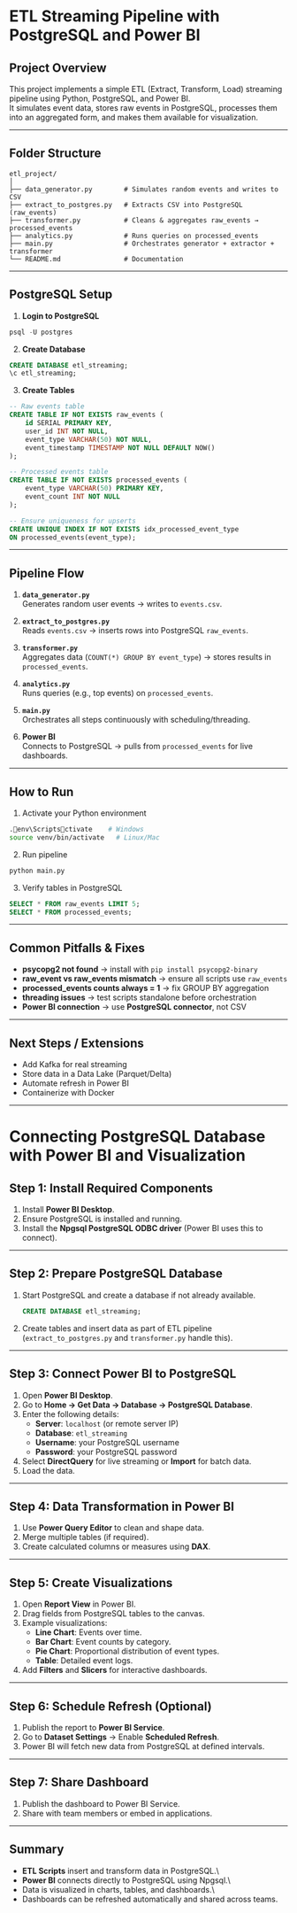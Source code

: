 
# ETL Streaming Pipeline with PostgreSQL and Power BI

## Project Overview
This project implements a simple ETL (Extract, Transform, Load) streaming pipeline using Python, PostgreSQL, and Power BI.  
It simulates event data, stores raw events in PostgreSQL, processes them into an aggregated form, and makes them available for visualization.

---

## Folder Structure
```
etl_project/
│
├── data_generator.py        # Simulates random events and writes to CSV
├── extract_to_postgres.py   # Extracts CSV into PostgreSQL (raw_events)
├── transformer.py           # Cleans & aggregates raw_events → processed_events
├── analytics.py             # Runs queries on processed_events
├── main.py                  # Orchestrates generator + extractor + transformer
└── README.md                # Documentation
```

---

## PostgreSQL Setup

1. **Login to PostgreSQL**
```sql
psql -U postgres
```

2. **Create Database**
```sql
CREATE DATABASE etl_streaming;
\c etl_streaming;
```

3. **Create Tables**

```sql
-- Raw events table
CREATE TABLE IF NOT EXISTS raw_events (
    id SERIAL PRIMARY KEY,
    user_id INT NOT NULL,
    event_type VARCHAR(50) NOT NULL,
    event_timestamp TIMESTAMP NOT NULL DEFAULT NOW()
);

-- Processed events table
CREATE TABLE IF NOT EXISTS processed_events (
    event_type VARCHAR(50) PRIMARY KEY,
    event_count INT NOT NULL
);

-- Ensure uniqueness for upserts
CREATE UNIQUE INDEX IF NOT EXISTS idx_processed_event_type
ON processed_events(event_type);
```

---

## Pipeline Flow
1. **`data_generator.py`**  
   Generates random user events → writes to `events.csv`.

2. **`extract_to_postgres.py`**  
   Reads `events.csv` → inserts rows into PostgreSQL `raw_events`.

3. **`transformer.py`**  
   Aggregates data (`COUNT(*) GROUP BY event_type`) → stores results in `processed_events`.

4. **`analytics.py`**  
   Runs queries (e.g., top events) on `processed_events`.

5. **`main.py`**  
   Orchestrates all steps continuously with scheduling/threading.

6. **Power BI**  
   Connects to PostgreSQL → pulls from `processed_events` for live dashboards.

---

## How to Run

1. Activate your Python environment
```sh
.env\Scriptsctivate    # Windows
source venv/bin/activate   # Linux/Mac
```

2. Run pipeline
```sh
python main.py
```

3. Verify tables in PostgreSQL
```sql
SELECT * FROM raw_events LIMIT 5;
SELECT * FROM processed_events;
```

---

## Common Pitfalls & Fixes
- **psycopg2 not found** → install with `pip install psycopg2-binary`
- **raw_event vs raw_events mismatch** → ensure all scripts use `raw_events`
- **processed_events counts always = 1** → fix GROUP BY aggregation
- **threading issues** → test scripts standalone before orchestration
- **Power BI connection** → use **PostgreSQL connector**, not CSV

---

## Next Steps / Extensions
- Add Kafka for real streaming
- Store data in a Data Lake (Parquet/Delta)
- Automate refresh in Power BI
- Containerize with Docker

---




# Connecting PostgreSQL Database with Power BI and Visualization

## Step 1: Install Required Components

1.  Install **Power BI Desktop**.
2.  Ensure PostgreSQL is installed and running.
3.  Install the **Npgsql PostgreSQL ODBC driver** (Power BI uses this to
    connect).

------------------------------------------------------------------------

## Step 2: Prepare PostgreSQL Database

1.  Start PostgreSQL and create a database if not already available.

    ``` sql
    CREATE DATABASE etl_streaming;
    ```

2.  Create tables and insert data as part of ETL pipeline
    (`extract_to_postgres.py` and `transformer.py` handle this).

------------------------------------------------------------------------

## Step 3: Connect Power BI to PostgreSQL

1.  Open **Power BI Desktop**.
2.  Go to **Home → Get Data → Database → PostgreSQL Database**.
3.  Enter the following details:
    -   **Server**: `localhost` (or remote server IP)
    -   **Database**: `etl_streaming`
    -   **Username**: your PostgreSQL username
    -   **Password**: your PostgreSQL password
4.  Select **DirectQuery** for live streaming or **Import** for batch
    data.
5.  Load the data.

------------------------------------------------------------------------

## Step 4: Data Transformation in Power BI

1.  Use **Power Query Editor** to clean and shape data.
2.  Merge multiple tables (if required).
3.  Create calculated columns or measures using **DAX**.

------------------------------------------------------------------------

## Step 5: Create Visualizations

1.  Open **Report View** in Power BI.
2.  Drag fields from PostgreSQL tables to the canvas.
3.  Example visualizations:
    -   **Line Chart**: Events over time.
    -   **Bar Chart**: Event counts by category.
    -   **Pie Chart**: Proportional distribution of event types.
    -   **Table**: Detailed event logs.
4.  Add **Filters** and **Slicers** for interactive dashboards.

------------------------------------------------------------------------

## Step 6: Schedule Refresh (Optional)

1.  Publish the report to **Power BI Service**.
2.  Go to **Dataset Settings** → Enable **Scheduled Refresh**.
3.  Power BI will fetch new data from PostgreSQL at defined intervals.

------------------------------------------------------------------------

## Step 7: Share Dashboard

1.  Publish the dashboard to Power BI Service.
2.  Share with team members or embed in applications.

------------------------------------------------------------------------

## Summary

-   **ETL Scripts** insert and transform data in PostgreSQL.\
-   **Power BI** connects directly to PostgreSQL using Npgsql.\
-   Data is visualized in charts, tables, and dashboards.\
-   Dashboards can be refreshed automatically and shared across teams.
